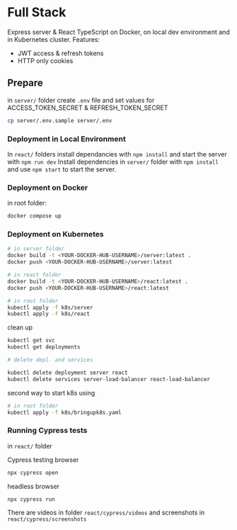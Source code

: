 # Full Stack

Express server & React TypeScript on Docker, on local dev environment and in Kubernetes cluster. 
Features: 
- JWT access & refresh tokens 
- HTTP only cookies

## Prepare

in `server/` folder create `.env` file  and set values for ACCESS_TOKEN_SECRET & REFRESH_TOKEN_SECRET

```sh
cp server/.env.sample server/.env
```

### Deployment in Local Environment

In `react/` folders install dependancies with `npm install` and start the server with `npm run dev` 
Install dependencies in `server/` folder with `npm install` and use `npm start` to start the server. 

### Deployment on Docker

in root folder:

```sh
docker compose up
```

### Deployment on Kubernetes

```sh
# in server folder
docker build -t <YOUR-DOCKER-HUB-USERNAME>/server:latest .
docker push <YOUR-DOCKER-HUB-USERNAME>/server:latest

# in react folder
docker build -t <YOUR-DOCKER-HUB-USERNAME>/react:latest .
docker push <YOUR-DOCKER-HUB-USERNAME>/react:latest

# in root folder
kubectl apply -f k8s/server
kubectl apply -f k8s/react
```

clean up

```sh
kubectl get svc
kubectl get deployments

# delete depl. and services

kubectl delete deployment server react
kubectl delete services server-load-balancer react-load-balancer
```

second way to start k8s using 

```sh
# in root folder
kubectl apply -f k8s/bringupk8s.yaml
```

### Running Cypress tests
in `react/` folder

Cypress testing browser
```sh
npx cypress open
```

headless browser
```sh
npx cypress run
```

There are videos in folder `react/cypress/videos` and screenshots in `react/cypress/screenshots` 
